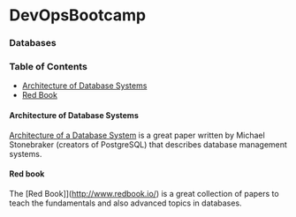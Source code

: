 # DevOpsBootcamp

### Databases

### Table of Contents
- [Architecture of Database Systems](#architecture-of-database-ystems)
- [Red Book](#red-book)

#### Architecture of Database Systems

[Architecture of a Database System](http://db.cs.berkeley.edu/papers/fntdb07-architecture.pdf) is a great paper written by Michael Stonebraker (creators of PostgreSQL) that describes database management systems. 


#### Red book

The [Red Book]](http://www.redbook.io/) is a great collection of papers to teach the fundamentals and also advanced topics in databases.
